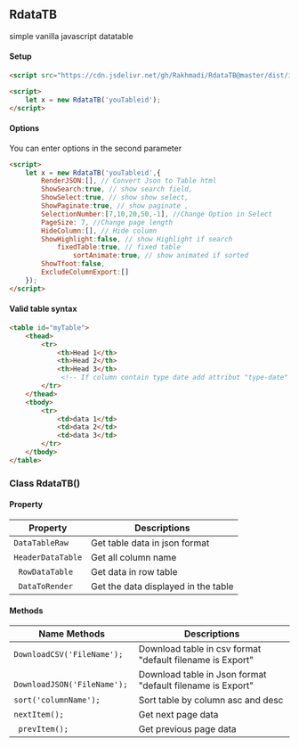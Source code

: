 ## RdataTB
simple vanilla javascript datatable 
#### Setup

```html
<script src="https://cdn.jsdelivr.net/gh/Rakhmadi/RdataTB@master/dist/index.js"></script>

<script>
    let x = new RdataTB('youTableid');
</script>
```
#### Options 
You can enter options in the second parameter
```html
<script>
    let x = new RdataTB('youTableid',{
		RenderJSON:[], // Convert Json to Table html 
		ShowSearch:true, // show search field,
		ShowSelect:true, // show show select,
		ShowPaginate:true, // show paginate ,
		SelectionNumber:[7,10,20,50,-1], //Change Option in Select
		PageSize: 7, //Change page length
		HideColumn:[], // Hide column
		ShowHighlight:false, // show Highlight if search
	        fixedTable:true, // fixed table
                sortAnimate:true, // show animated if sorted
		ShowTfoot:false,
		ExcludeColumnExport:[] 
	});
</script>
```
#### Valid table syntax

```html
<table id="myTable">
	<thead>
		<tr>
			<th>Head 1</th>
			<th>Head 2</th>
			<th>Head 3</th> 
			 <!-- If column contain type date add attribut "type-date" example = <th type-date >Head 3</th>  -->
		</tr>
	</thead>
	<tbody>
		<tr>
			<td>data 1</td>
			<td>data 2</td>
			<td>data 3</td>
		</tr>
	</tbody>
</table>
```
### Class RdataTB()
#### Property
| Property | Descriptions |
|--|--|
| ```DataTableRaw``` | Get table data in json format |
|``` HeaderDataTable ```|Get all column name|
|``` RowDataTable```|Get data in row table|
|``` DataToRender```|Get the data displayed in the table|

#### Methods 
|Name Methods  | Descriptions|
|--|--|
| ``` DownloadCSV('FileName'); ``` | Download table in csv format "default filename is Export" |
|``` DownloadJSON('FileName');```|Download table in Json format "default filename is Export"|
|``` sort('columnName'); ```|Sort table by column asc and desc|
|```nextItem();```|Get next page data|
|``` prevItem();```|Get previous page data|

